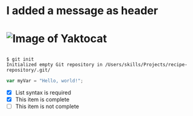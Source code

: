 # I added a message as header
# ![Image of Yaktocat](https://octodex.github.com/images/yaktocat.png)
##
```
$ git init
Initialized empty Git repository in /Users/skills/Projects/recipe-repository/.git/
```

``` javascript
var myVar = "Hello, world!";
```

- [x] List syntax is required
- [x] This item is complete
- [ ] This item is not complete
